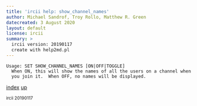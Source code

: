 ```yaml
---
title: 'ircii help: show_channel_names'
author: Michael Sandrof, Troy Rollo, Matthew R. Green
datecreated: 3 August 2020
layout: default
license: ircii
summary: >
  ircii version: 20190117
  create with help2md.pl
---
```

```
Usage: SET SHOW_CHANNEL_NAMES [ON|OFF|TOGGLE]
  When ON, this will show the names of all the users on a channel when 
  you join it.  When OFF, no names will be displayed.
```

[index](index.html)
[up](..)

<small> ircii 20190117 </small>
